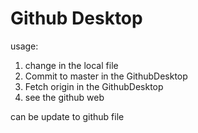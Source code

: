 # Github Desktop
usage: 
1. change in the local file
2. Commit to master in the GithubDesktop
3. Fetch origin in the GithubDesktop
4. see the github web

can be update to github file




